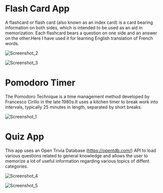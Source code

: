 
# Flash Card App

A flashcard or flash card (also known as an index card) is a card bearing information on both sides, which is intended to be used as an aid in memorization. Each flashcard bears a question on one side and an answer on the other.Here I have used it for learning English translation of French words.

![Screenshot_2](https://user-images.githubusercontent.com/104861164/210414042-05151e04-00eb-49cd-b87e-21ad7a541287.png)

![Screenshot_3](https://user-images.githubusercontent.com/104861164/210414097-ac9ab24f-e312-46fe-9377-6b758a839e67.png)

# Pomodoro Timer

The Pomodoro Technique is a time management method developed by Francesco Cirillo in the late 1980s.It uses a kitchen timer to break work into intervals, typically 25 minutes in length, separated by short breaks.

![Screenshot_1](https://user-images.githubusercontent.com/104861164/210414121-37e46769-ccef-41c6-9a77-47693c6aacf1.png)

# Quiz App

This app uses an Open Trivia Database (https://opentdb.com/) API to load various questions related to general knowledge and allows the user to memorize a lot of useful information regarding various topics of diffent categories.

![Screenshot_4](https://user-images.githubusercontent.com/104861164/210414172-ebcd03eb-b05a-4b6c-99a4-cc34cadf4a6a.png)

![Screenshot_5](https://user-images.githubusercontent.com/104861164/210414183-efa40b63-0b9a-4ceb-a616-3759a7ad1883.png)
